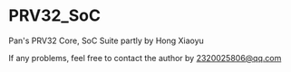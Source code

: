 # PRV32_SoC
Pan's PRV32 Core, SoC Suite partly by Hong Xiaoyu

If any problems, feel free to contact the author by 2320025806@qq.com
